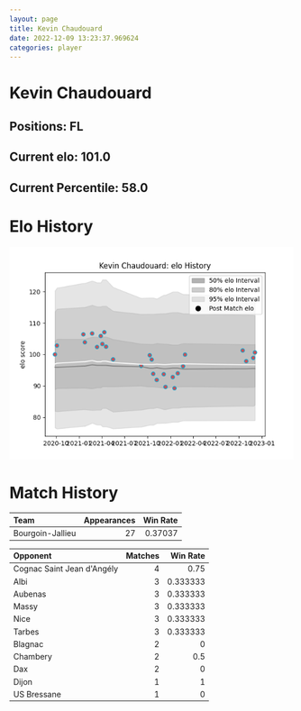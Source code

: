```yaml
---  
layout: page  
title: Kevin Chaudouard  
date: 2022-12-09 13:23:37.969624  
categories: player  
---
```

# Kevin Chaudouard

## Positions: FL

## Current elo: 101.0

## Current Percentile: 58.0

# Elo History


![elo history](history_KevinChaudouard.png)
# Match History


| Team             |   Appearances |   Win Rate |
|:-----------------|--------------:|-----------:|
| Bourgoin-Jallieu |            27 |    0.37037 |

| Opponent                   |   Matches |   Win Rate |
|:---------------------------|----------:|-----------:|
| Cognac Saint Jean d'Angély |         4 |   0.75     |
| Albi                       |         3 |   0.333333 |
| Aubenas                    |         3 |   0.333333 |
| Massy                      |         3 |   0.333333 |
| Nice                       |         3 |   0.333333 |
| Tarbes                     |         3 |   0.333333 |
| Blagnac                    |         2 |   0        |
| Chambery                   |         2 |   0.5      |
| Dax                        |         2 |   0        |
| Dijon                      |         1 |   1        |
| US Bressane                |         1 |   0        |